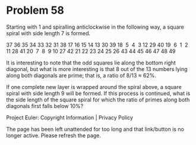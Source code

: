 #   Problem 58

   Starting with 1 and spiralling anticlockwise in the following way, a
   square spiral with side length 7 is formed.

   37 36 35 34 33 32 31
   38 17 16 15 14 13 30
   39 18  5  4  3 12 29
   40 19  6  1  2 11 28
   41 20  7  8  9 10 27
   42 21 22 23 24 25 26
   43 44 45 46 47 48 49

   It is interesting to note that the odd squares lie along the bottom right
   diagonal, but what is more interesting is that 8 out of the 13 numbers
   lying along both diagonals are prime; that is, a ratio of 8/13 ≈ 62%.

   If one complete new layer is wrapped around the spiral above, a square
   spiral with side length 9 will be formed. If this process is continued,
   what is the side length of the square spiral for which the ratio of primes
   along both diagonals first falls below 10%?

   Project Euler: Copyright Information | Privacy Policy

   The page has been left unattended for too long and that link/button is no
   longer active. Please refresh the page.
